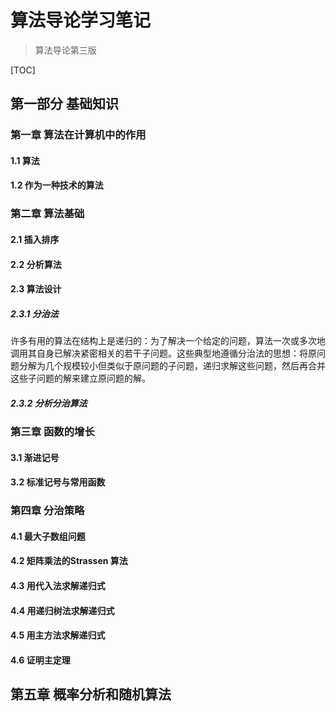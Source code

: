 # 算法导论学习笔记

>算法导论第三版

[TOC]

## 第一部分 基础知识

### 第一章 算法在计算机中的作用

#### 1.1 算法

#### 1.2 作为一种技术的算法

### 第二章 算法基础

#### 2.1 插入排序

#### 2.2 分析算法

#### 2.3 算法设计

##### 2.3.1 分治法

许多有用的算法在结构上是递归的：为了解决一个给定的问题，算法一次或多次地调用其自身已解决紧密相关的若干子问题。这些典型地遵循分治法的思想：将原问题分解为几个规模较小但类似于原问题的子问题，递归求解这些问题，然后再合并这些子问题的解来建立原问题的解。

##### 2.3.2 分析分治算法

### 第三章 函数的增长

#### 3.1 渐进记号

#### 3.2 标准记号与常用函数

### 第四章 分治策略

#### 4.1 最大子数组问题

#### 4.2 矩阵乘法的Strassen 算法

#### 4.3 用代入法求解递归式

#### 4.4 用递归树法求解递归式

#### 4.5 用主方法求解递归式

#### 4.6 证明主定理

## 第五章 概率分析和随机算法



